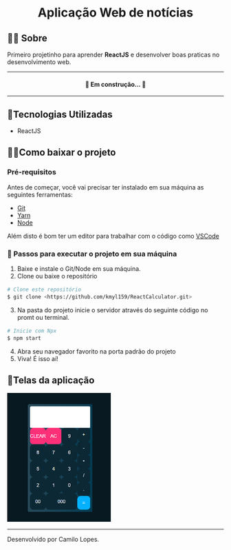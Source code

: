 
<h1 align="center"> Aplicação Web de notícias </h1>

## 🐱‍👤 Sobre

Primeiro projetinho para aprender **ReactJS** e desenvolver boas praticas no desenvolvimento web.

---
<h4 align="center"> 
	🚧   Em construção...  🚧
</h4>

---

## 👾Tecnologias Utilizadas

- ReactJS

## 🐱‍🐉Como baixar o projeto

### Pré-requisitos

Antes de começar, você vai precisar ter instalado em sua máquina as seguintes ferramentas:

- [Git](https://git-scm.com)
- [Yarn](https://yarnpkg.com/getting-started/install)
- [Node](https://nodejs.org/en/download/)

Além disto é bom ter um editor para trabalhar com o código como [VSCode](https://code.visualstudio.com/)

### 🎲 Passos para executar o projeto em sua máquina

1. Baixe e instale o Git/Node em sua máquina.
2. Clone ou baixe o repositório

```bash
# Clone este repositório
$ git clone <https://github.com/kmyl159/ReactCalculator.git>
```

3. Na pasta do projeto inicie o servidor através do seguinte código no promt ou terminal.

```bash
# Inicie com Npx
$ npm start

```

4. Abra seu navegador favorito na porta padrão do projeto
5. Viva! É isso aí!

## 🤳Telas da aplicação

<img src='public/calc.png'>

---
Desenvolvido por Camilo Lopes.